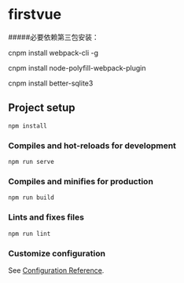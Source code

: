 # firstvue

#####必要依赖第三包安装：

cnpm install webpack-cli -g

cnpm install node-polyfill-webpack-plugin

cnpm install better-sqlite3

## Project setup
```
npm install
```

### Compiles and hot-reloads for development
```
npm run serve
```

### Compiles and minifies for production
```
npm run build
```

### Lints and fixes files
```
npm run lint
```

### Customize configuration
See [Configuration Reference](https://cli.vuejs.org/config/).
